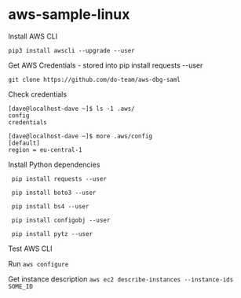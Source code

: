# aws-sample-linux

Install AWS CLI

```pip3 install awscli --upgrade --user```

Get AWS Credentials - stored into  pip install requests --user

   ```git clone https://github.com/do-team/aws-dbg-saml```
   
Check credentials

```
[dave@localhost-dave ~]$ ls -1 .aws/
config
credentials
```

```
[dave@localhost-dave ~]$ more .aws/config 
[default]
region = eu-central-1
```


Install Python dependencies

```
 pip install requests --user

 pip install boto3 --user
 
 pip install bs4 --user

 pip install configobj --user

 pip install pytz --user
 ```
 
 
 Test AWS CLI
 
 Run  ```aws configure```
 
 Get instance description
 ```aws ec2 describe-instances --instance-ids SOME_ID```
